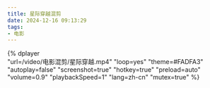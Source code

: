 ```yaml
---
title: 星际穿越混剪
date: 2024-12-16 09:13:29
tags:
- 电影 
---
```



{%
    dplayer     
    "url=/video/电影混剪/星际穿越.mp4"
    "loop=yes"
    "theme=#FADFA3"
    "autoplay=false"
    "screenshot=true"
    "hotkey=true"
    "preload=auto"
    "volume=0.9"
    "playbackSpeed=1"
    "lang=zh-cn"
    "mutex=true"
%}
